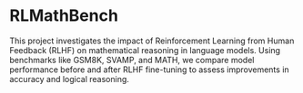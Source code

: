 # RLMathBench
This project investigates the impact of Reinforcement Learning from Human Feedback (RLHF) on mathematical reasoning in language models. Using benchmarks like GSM8K, SVAMP, and MATH, we compare model performance before and after RLHF fine-tuning to assess improvements in accuracy and logical reasoning.

